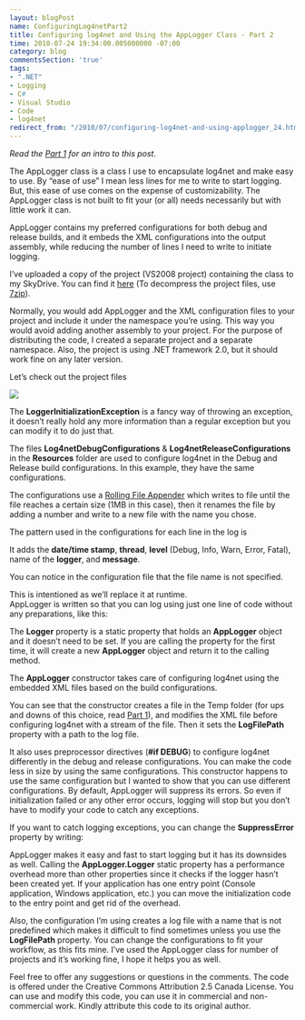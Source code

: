 ```yaml
---
layout: blogPost
name: ConfiguringLog4netPart2
title: Configuring log4net and Using the AppLogger Class - Part 2
time: 2010-07-24 19:34:00.005000000 -07:00
category: blog
commentsSection: 'true'
tags:
- ".NET"
- Logging
- C#
- Visual Studio
- Code
- log4net
redirect_from: "/2010/07/configuring-log4net-and-using-applogger_24.html"
---
```

_Read the [Part 1](/ConfiguringLog4netPart1/) for an intro to this post._

The AppLogger class is a class I use to encapsulate log4net and make easy to use. By “ease of use” I mean less lines for me to write to start logging. But, this ease of use comes on the expense of customizability. The AppLogger class is not built to fit your (or all) needs necessarily but with little work it can.

AppLogger contains my preferred configurations for both debug and release builds, and it embeds the XML configurations into the output assembly, while reducing the number of lines I need to write to initiate logging.

I’ve uploaded a copy of the project (VS2008 project) containing the class to my SkyDrive. You can find it [here](http://cid-a0f4e46186f7cce4.office.live.com/self.aspx/Public/Blog/AppLogger/AppLoggerClass.7z) (To decompress the project files, use [7zip](http://www.7-zip.org/)).

Normally, you would add AppLogger and the XML configuration files to your project and include it under the namespace you’re using. This way you would avoid adding another assembly to your project. For the purpose of distributing the code, I created a separate project and a separate namespace. Also, the project is using .NET framework 2.0, but it should work fine on any later version.

Let’s check out the project files

<img class="imageInCenter" src="{{ site.imgFolder_blog }}{{ page.name }}/AppLogger-ProjectFiles.png">

The **LoggerInitializationException** is a fancy way of throwing an exception, it doesn’t really hold any more information than a regular exception but you can modify it to do just that.

The files **Log4netDebugConfigurations** &amp; **Log4netReleaseConfigurations** in the **Resources** folder are used to configure log4net in the Debug and Release build configurations. In this example, they have the same configurations.

The configurations use a [Rolling File Appender](http://logging.apache.org/log4net/release/sdk/log4net.Appender.RollingFileAppender.html) which writes to file until the file reaches a certain size (1MB in this case), then it renames the file by adding a number and write to a new file with the name you chose.

The pattern used in the configurations for each line in the log is

<script src="https://gist.github.com/AmrEldib/f4e684971160e4ea8855.js"></script>

It adds the **date/time stamp**, **thread**, **level** (Debug, Info, Warn, Error, Fatal), name of the **logger**, and **message**.

You can notice in the configuration file that the file name is not specified.  

<script src="https://gist.github.com/AmrEldib/4086774fa1f098a48f8b.js"></script>

This is intentioned as we’ll replace it at runtime.  
AppLogger is written so that you can log using just one line of code without any preparations, like this:  

<script src="https://gist.github.com/AmrEldib/e1968212ba7d9fadcca0.js"></script>

The **Logger** property is a static property that holds an **AppLogger** object and it doesn’t need to be set. If you are calling the property for the first time, it will create a new **AppLogger** object and return it to the calling method.  

<script src="https://gist.github.com/AmrEldib/a7dffcaa5ff49218bf91.js"></script>

The **AppLogger** constructor takes care of configuring log4net using the embedded XML files based on the build configurations.

<script src="https://gist.github.com/AmrEldib/0bdc92291fd92f9ed336.js"></script>

You can see that the constructor creates a file in the Temp folder (for ups and downs of this choice, read [Part 1](/ConfiguringLog4netPart1/)), and modifies the XML file before configuring log4net with a stream of the file. Then it sets the **LogFilePath** property with a path to the log file.

It also uses preprocessor directives (**#if DEBUG**) to configure log4net differently in the debug and release configurations. You can make the code less in size by using the same configurations. This constructor happens to use the same configuration but I wanted to show that you can use different configurations.
By default, AppLogger will suppress its errors. So even if initialization failed or any other error occurs, logging will stop but you don’t have to modify your code to catch any exceptions.

If you want to catch logging exceptions, you can change the **SuppressError** property by writing:

<script src="https://gist.github.com/AmrEldib/82a2b5f03f54b2555b78.js"></script>

AppLogger makes it easy and fast to start logging but it has its downsides as well. Calling the **AppLogger.Logger** static property has a performance overhead more than other properties since it checks if the logger hasn’t been created yet. If your application has one entry point (Console application, Windows application, etc.) you can move the initialization code to the entry point and get rid of the overhead.

Also, the configuration I’m using creates a log file with a name that is not predefined which makes it difficult to find sometimes unless you use the **LogFilePath** property. You can change the configurations to fit your workflow, as this fits mine.
I’ve used the AppLogger class for number of projects and it’s working fine, I hope it helps you as well.

Feel free to offer any suggestions or questions in the comments.
The code is offered under the Creative Commons Attribution 2.5 Canada License. You can use and modify this code, you can use it in commercial and non-commercial work. Kindly attribute this code to its original author.